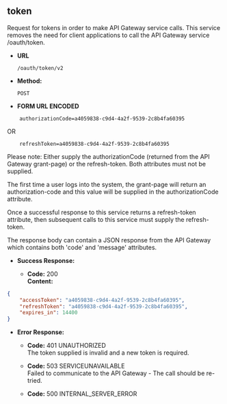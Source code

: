 token
----
  Request for tokens in order to make API Gateway service calls. This service removes the need for client applications to call the API Gateway service /oauth/token.
  
* **URL**

  `/oauth/token/v2`

* **Method:**
  
  `POST`

*  **FORM URL ENCODED**

```
    authorizationCode=a4059838-c9d4-4a2f-9539-2c8b4fa60395
```

OR

```
    refreshToken=a4059838-c9d4-4a2f-9539-2c8b4fa60395
```


Please note: Either supply the authorizationCode (returned from the API Gateway grant-page) or the refresh-token. Both attributes must not be supplied.

The first time a user logs into the system, the grant-page will return an authorization-code and this value will be supplied in the authorizationCode attribute.

Once a successful response to this service returns a refresh-token attribute, then subsequent calls to this service must supply the refresh-token.

The response body can contain a JSON response from the API Gateway which contains both 'code' and 'message' attributes.

* **Success Response:**

  * **Code:** 200 <br />
    **Content:** 

```json
{
    "accessToken": "a4059838-c9d4-4a2f-9539-2c8b4fa60395",
    "refreshToken": "a4059838-c9d4-4a2f-9539-2c8b4fa60395",
    "expires_in": 14400
}
```

* **Error Response:**

  * **Code:** 401 UNAUTHORIZED <br />
    The token supplied is invalid and a new token is required.

  * **Code:** 503 SERVICEUNAVAILABLE<br />
    Failed to communicate to the API Gateway - The call should be re-tried.

  * **Code:** 500 INTERNAL_SERVER_ERROR <br/>



